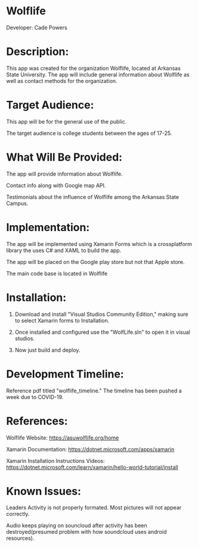 ﻿# Wolflife
Developer:
Cade Powers

# Description:
This app was created for the organization Wolflife, located at Arkansas State University. The app will include general information about Wolflife as well as contact methods for the organization.

# Target Audience:
This app will be for the general use of the public.

The target audience is college students between the ages of 17-25.

# What Will Be Provided:
The app will provide information about Wolflife.

Contact info along with Google map API.

Testimonials about the influence of Wolflife among the Arkansas State Campus.

# Implementation:
The app will be implemented using Xamarin Forms which is a crossplatform library the uses C# and XAML to build the app.

The app will be placed on the Google play store but not that Apple store.

The main code base is located in Wolflife

# Installation:
1. Download and install "Visual Studios Community Edition," making sure to select Xamarin forms to Installation.

2. Once installed and configured use the "WolfLife.sln" to open it in visual studios.

3. Now just build and deploy.

# Development Timeline:

Reference pdf titled "wolflife_timeline."
The timeline has been pushed a week due to COVID-19.

# References:
Wolflife Website: https://asuwolflife.org/home

Xamarin Documentation: https://dotnet.microsoft.com/apps/xamarin

Xamarin Installation Instructions Videos: https://dotnet.microsoft.com/learn/xamarin/hello-world-tutorial/install

# Known Issues:
Leaders Activity is not properly formated. Most pictures will not appear correctly.

Audio keeps playing on souncloud after activity has been destroyed(presumed problem with how soundcloud uses android resources).
